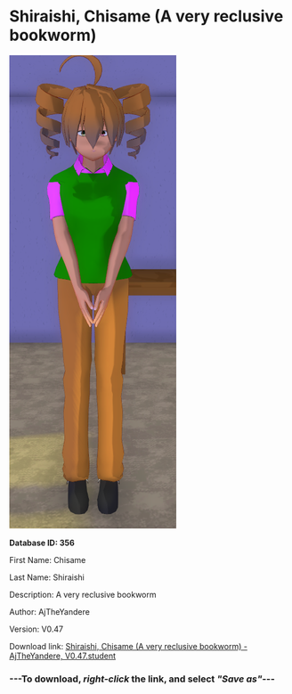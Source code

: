 # Shiraishi, Chisame (A very reclusive bookworm)

<img src="https://raw.githubusercontent.com/Arbiter1223/Daigaku-Gurashi-Custom-Students/master/Students/Files/Shiraishi%2C%20Chisame%20(A%20very%20reclusive%20bookworm).png" title="Shiraishi, Chisame (A very reclusive bookworm) - AjTheYandere, V0.47">

**Database ID: 356**

First Name: Chisame

Last Name: Shiraishi

Description: A very reclusive bookworm

Author: AjTheYandere

Version: V0.47

Download link: <a href="https://raw.githubusercontent.com/Arbiter1223/Daigaku-Gurashi-Custom-Students/master/Students/Files/Shiraishi%2C%20Chisame%20(A%20very%20reclusive%20bookworm)%20-%20AjTheYandere%2C%20V0.47.student">Shiraishi, Chisame (A very reclusive bookworm) - AjTheYandere, V0.47.student</a>

### ---**To download, _right-click_ the link, and select _"Save as"_**---
